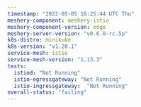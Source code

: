 ```yaml
---
timestamp: "2022-05-05 16:25:44 UTC Thu"
meshery-component: meshery-istio
meshery-component-version: edge
meshery-server-version: "v0.6.0-rc.5p"
k8s-distro: minikube
k8s-version: "v1.20.1"
service-mesh: istio
service-mesh-version: "1.13.3"
tests:
  istiod: "Not Running"
  istio-egressgateway: "Not Running"
  istio-ingressgateway:  "Not Running"
overall-status: "failing"
---
```

